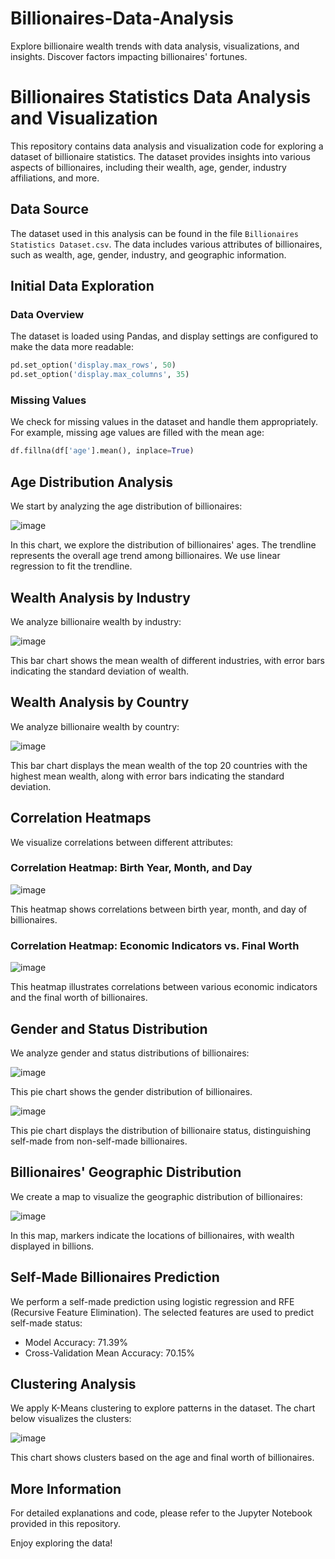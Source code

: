 # Billionaires-Data-Analysis
Explore billionaire wealth trends with data analysis, visualizations, and insights. Discover factors impacting billionaires' fortunes.


# Billionaires Statistics Data Analysis and Visualization

This repository contains data analysis and visualization code for exploring a dataset of billionaire statistics. The dataset provides insights into various aspects of billionaires, including their wealth, age, gender, industry affiliations, and more.

## Data Source

The dataset used in this analysis can be found in the file `Billionaires Statistics Dataset.csv`. The data includes various attributes of billionaires, such as wealth, age, gender, industry, and geographic information.

## Initial Data Exploration

### Data Overview

The dataset is loaded using Pandas, and display settings are configured to make the data more readable:

```python
pd.set_option('display.max_rows', 50)
pd.set_option('display.max_columns', 35)
```

### Missing Values

We check for missing values in the dataset and handle them appropriately. For example, missing age values are filled with the mean age:

```python
df.fillna(df['age'].mean(), inplace=True)
```

## Age Distribution Analysis

We start by analyzing the age distribution of billionaires:

![image](https://github.com/LukaNdr/Billionaires-Data-Analysis/assets/147658141/a8575b3f-280b-4976-a17b-eace17e8a85e)

In this chart, we explore the distribution of billionaires' ages. The trendline represents the overall age trend among billionaires. We use linear regression to fit the trendline.

## Wealth Analysis by Industry

We analyze billionaire wealth by industry:

![image](https://github.com/LukaNdr/Billionaires-Data-Analysis/assets/147658141/6c118541-ba95-4ee3-85bd-1d730d276159)

This bar chart shows the mean wealth of different industries, with error bars indicating the standard deviation of wealth.

## Wealth Analysis by Country

We analyze billionaire wealth by country:

![image](https://github.com/LukaNdr/Billionaires-Data-Analysis/assets/147658141/80a31124-0c65-4e08-87f8-91d1108a801f)

This bar chart displays the mean wealth of the top 20 countries with the highest mean wealth, along with error bars indicating the standard deviation.

## Correlation Heatmaps

We visualize correlations between different attributes:

### Correlation Heatmap: Birth Year, Month, and Day

![image](https://github.com/LukaNdr/Billionaires-Data-Analysis/assets/147658141/4b03e3f5-ece7-4a69-b5b7-1420c8741f4e)

This heatmap shows correlations between birth year, month, and day of billionaires.

### Correlation Heatmap: Economic Indicators vs. Final Worth

![image](https://github.com/LukaNdr/Billionaires-Data-Analysis/assets/147658141/a0e7d865-e0f0-4916-8744-2f777e8ff216)

This heatmap illustrates correlations between various economic indicators and the final worth of billionaires.

## Gender and Status Distribution

We analyze gender and status distributions of billionaires:

![image](https://github.com/LukaNdr/Billionaires-Data-Analysis/assets/147658141/443c6a5a-492e-4c9f-81f2-5d8cd1a87327)

This pie chart shows the gender distribution of billionaires.

![image](https://github.com/LukaNdr/Billionaires-Data-Analysis/assets/147658141/2a6f716b-d494-4958-86c0-0507d3f64446)

This pie chart displays the distribution of billionaire status, distinguishing self-made from non-self-made billionaires.

## Billionaires' Geographic Distribution

We create a map to visualize the geographic distribution of billionaires:

![image](https://github.com/LukaNdr/Billionaires-Data-Analysis/assets/147658141/be37a39d-8e8f-4ff8-8a86-6b3c8254f977)

In this map, markers indicate the locations of billionaires, with wealth displayed in billions.

## Self-Made Billionaires Prediction

We perform a self-made prediction using logistic regression and RFE (Recursive Feature Elimination). The selected features are used to predict self-made status:

- Model Accuracy: 71.39%
- Cross-Validation Mean Accuracy: 70.15%

## Clustering Analysis

We apply K-Means clustering to explore patterns in the dataset. The chart below visualizes the clusters:

![image](https://github.com/LukaNdr/Billionaires-Data-Analysis/assets/147658141/b312707d-94ec-4c5e-b4ab-23d00c850bf0)

This chart shows clusters based on the age and final worth of billionaires.

## More Information

For detailed explanations and code, please refer to the Jupyter Notebook provided in this repository.

Enjoy exploring the data!
